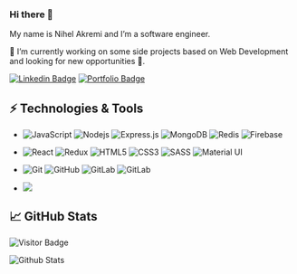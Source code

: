 ### Hi there 👋

My name is Nihel Akremi and I’m a software engineer.

🔭 I’m currently working on some side projects based on Web Development and looking for new opportunities 👯. 

[![Linkedin Badge](https://img.shields.io/badge/-LinkedIn-blue?style=flat-square&logo=Linkedin&logoColor=white&link=https://www.linkedin.com/in/nihel-akremi/)](https://www.linkedin.com/in/nihel-akremi/) 
[![Portfolio Badge](https://img.shields.io/badge/Portfolio-success?style=flat-square)](https://www.nihel.tech)


## ⚡ Technologies & Tools 

- ![JavaScript](https://img.shields.io/badge/-JavaScript-black?style=flat-square&logo=javascript)
![Nodejs](https://img.shields.io/badge/-Nodejs-black?style=flat-square&logo=Node.js)
![Express.js](https://img.shields.io/badge/express.js%20-%23404d59.svg?&style=flat-square)
![MongoDB](https://img.shields.io/badge/-MongoDB-black?style=flat-square&logo=mongodb)
![Redis](https://img.shields.io/badge/-Redis-black?style=flat-square&logo=Redis)
![Firebase](https://img.shields.io/badge/firebase%20-%23039BE5?&style=flat-square&logo=firebase)

- ![React](https://img.shields.io/badge/-React-black?style=flat-square&logo=react)
![Redux](https://img.shields.io/badge/redux%20-%23593d88.svg?&style=flat-square&logo=redux&logoColor=white)
![HTML5](https://img.shields.io/badge/-HTML5-E34F26?style=flat-square&logo=html5&logoColor=white)
![CSS3](https://img.shields.io/badge/-CSS3-1572B6?style=flat-square&logo=css3)
![SASS](https://img.shields.io/badge/SASS%20-hotpink?&style=flat-square&logo=SASS&logoColor=white)
![Material UI](https://img.shields.io/badge/material%20ui%20-%230081CB.svg?&style=flat-square&logo=material-ui&logoColor=white)

- ![Git](https://img.shields.io/badge/-Git-black?style=flat-square&logo=git)
![GitHub](https://img.shields.io/badge/-GitHub-181717?style=flat-square&logo=github)
![GitLab](https://img.shields.io/badge/-GitLab-FCA121?style=flat-square&logo=gitlab)
![GitLab](https://img.shields.io/badge/-GitLab%20CI/CD-181717?style=flat-square&logo=gitlab)

- ![](https://img.shields.io/badge/OS-Linux-informational?style=flat-square&logo=linux&logoColor=white&color=2bbc8a)



## 📈 GitHub Stats
![Visitor Badge](https://visitor-badge.laobi.icu/badge?page_id=NihelAkr)

![Github Stats](https://github-readme-stats.vercel.app/api?username=NihelAkr&count_private=true&hide=stars,issues,contribs&show_icons=true&include_all_commits=true&theme=dracula)



